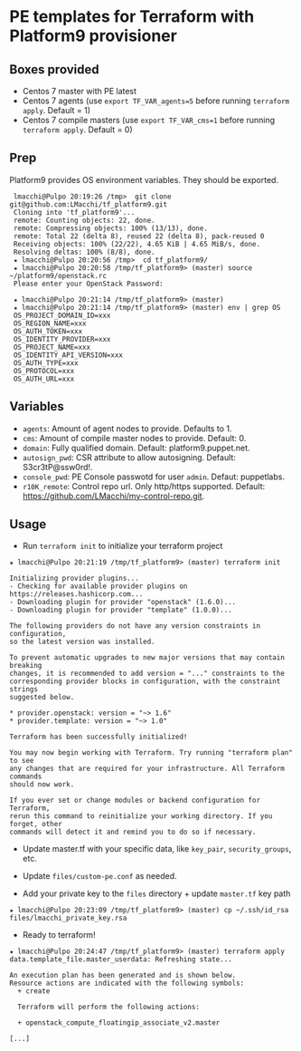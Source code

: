 # PE templates for Terraform with Platform9 provisioner

## Boxes provided
- Centos 7 master with PE latest
- Centos 7 agents (use `export TF_VAR_agents=5` before running `terraform apply`. Default = 1)
- Centos 7 compile masters (use `export TF_VAR_cms=1` before running `terraform apply`. Default = 0)

## Prep
Platform9 provides OS environment variables. They should be exported.

```
 lmacchi@Pulpo 20:19:26 /tmp>  git clone git@github.com:LMacchi/tf_platform9.git
 Cloning into 'tf_platform9'...
 remote: Counting objects: 22, done.
 remote: Compressing objects: 100% (13/13), done.
 remote: Total 22 (delta 8), reused 22 (delta 8), pack-reused 0
 Receiving objects: 100% (22/22), 4.65 KiB | 4.65 MiB/s, done.
 Resolving deltas: 100% (8/8), done.
 ★ lmacchi@Pulpo 20:20:56 /tmp>  cd tf_platform9/
 ★ lmacchi@Pulpo 20:20:58 /tmp/tf_platform9> (master) source ~/platform9/openstack.rc
 Please enter your OpenStack Password:

 ★ lmacchi@Pulpo 20:21:14 /tmp/tf_platform9> (master)
 ★ lmacchi@Pulpo 20:21:14 /tmp/tf_platform9> (master) env | grep OS
 OS_PROJECT_DOMAIN_ID=xxx
 OS_REGION_NAME=xxx
 OS_AUTH_TOKEN=xxx
 OS_IDENTITY_PROVIDER=xxx
 OS_PROJECT_NAME=xxx
 OS_IDENTITY_API_VERSION=xxx
 OS_AUTH_TYPE=xxx
 OS_PROTOCOL=xxx
 OS_AUTH_URL=xxx
 ```

## Variables

- `agents`: Amount of agent nodes to provide. Defaults to 1.
- `cms`:    Amount of compile master nodes to provide. Default: 0.
- `domain`: Fully qualified domain. Default: platform9.puppet.net.
- `autosign_pwd`: CSR attribute to allow autosigning. Default: S3cr3tP@ssw0rd!.
- `console_pwd`: PE Console passwotd for user `admin`. Defaut: puppetlabs.
- `r10K_remote`: Control repo url. Only http/https supported. Default: https://github.com/LMacchi/my-control-repo.git.

## Usage

- Run `terraform init` to initialize your terraform project

```
★ lmacchi@Pulpo 20:21:19 /tmp/tf_platform9> (master) terraform init

Initializing provider plugins...
- Checking for available provider plugins on https://releases.hashicorp.com...
- Downloading plugin for provider "openstack" (1.6.0)...
- Downloading plugin for provider "template" (1.0.0)...

The following providers do not have any version constraints in configuration,
so the latest version was installed.

To prevent automatic upgrades to new major versions that may contain breaking
changes, it is recommended to add version = "..." constraints to the
corresponding provider blocks in configuration, with the constraint strings
suggested below.

* provider.openstack: version = "~> 1.6"
* provider.template: version = "~> 1.0"

Terraform has been successfully initialized!

You may now begin working with Terraform. Try running "terraform plan" to see
any changes that are required for your infrastructure. All Terraform commands
should now work.

If you ever set or change modules or backend configuration for Terraform,
rerun this command to reinitialize your working directory. If you forget, other
commands will detect it and remind you to do so if necessary.
```

- Update master.tf with your specific data, like `key_pair`, `security_groups`, etc.

- Update `files/custom-pe.conf` as needed.

- Add your private key to the `files` directory + update `master.tf` key path

```
★ lmacchi@Pulpo 20:23:09 /tmp/tf_platform9> (master) cp ~/.ssh/id_rsa files/lmacchi_private_key.rsa
```

- Ready to terraform!

```
★ lmacchi@Pulpo 20:24:47 /tmp/tf_platform9> (master) terraform apply
data.template_file.master_userdata: Refreshing state...

An execution plan has been generated and is shown below.
Resource actions are indicated with the following symbols:
  + create

  Terraform will perform the following actions:

  + openstack_compute_floatingip_associate_v2.master

[...]
```

